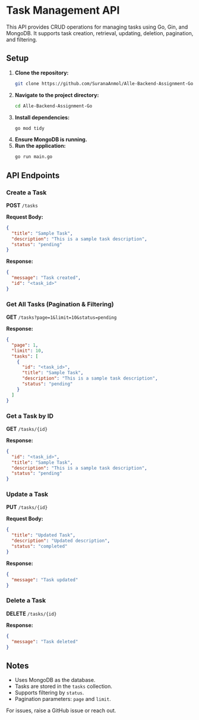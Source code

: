 # Task Management API

This API provides CRUD operations for managing tasks using Go, Gin, and MongoDB. It supports task creation, retrieval, updating, deletion, pagination, and filtering.

## Setup

1. **Clone the repository:**
   ```sh
   git clone https://github.com/SuranaAnmol/Alle-Backend-Assignment-Go.git
   ```
2. **Navigate to the project directory:**
   ```sh
   cd Alle-Backend-Assignment-Go
   ```
3. **Install dependencies:**
   ```sh
   go mod tidy
   ```
4. **Ensure MongoDB is running.**
5. **Run the application:**
   ```sh
   go run main.go
   ```

## API Endpoints

### Create a Task
**POST** `/tasks`

**Request Body:**
```json
{
  "title": "Sample Task",
  "description": "This is a sample task description",
  "status": "pending"
}
```
**Response:**
```json
{
  "message": "Task created",
  "id": "<task_id>"
}
```

### Get All Tasks (Pagination & Filtering)
**GET** `/tasks?page=1&limit=10&status=pending`

**Response:**
```json
{
  "page": 1,
  "limit": 10,
  "tasks": [
    {
      "id": "<task_id>",
      "title": "Sample Task",
      "description": "This is a sample task description",
      "status": "pending"
    }
  ]
}
```

### Get a Task by ID
**GET** `/tasks/{id}`

**Response:**
```json
{
  "id": "<task_id>",
  "title": "Sample Task",
  "description": "This is a sample task description",
  "status": "pending"
}
```

### Update a Task
**PUT** `/tasks/{id}`

**Request Body:**
```json
{
  "title": "Updated Task",
  "description": "Updated description",
  "status": "completed"
}
```
**Response:**
```json
{
  "message": "Task updated"
}
```

### Delete a Task
**DELETE** `/tasks/{id}`

**Response:**
```json
{
  "message": "Task deleted"
}
```

## Notes
- Uses MongoDB as the database.
- Tasks are stored in the `tasks` collection.
- Supports filtering by `status`.
- Pagination parameters: `page` and `limit`.

For issues, raise a GitHub issue or reach out.

